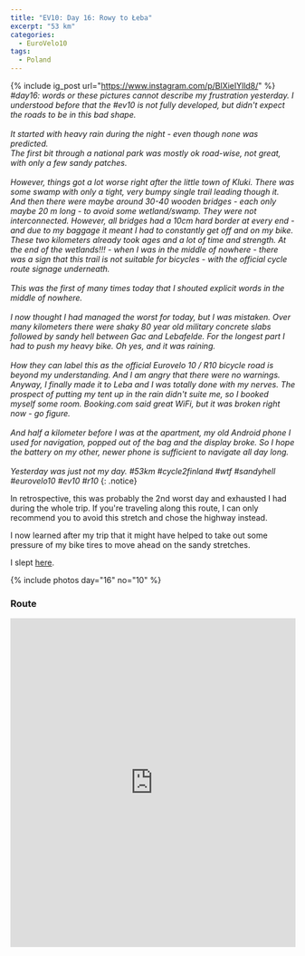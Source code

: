 ```yaml
---
title: "EV10: Day 16: Rowy to Łeba"
excerpt: "53 km"
categories:
  - EuroVelo10
tags:
  - Poland
---
```

{% include ig_post url="https://www.instagram.com/p/BlXieIYlld8/" %}
_#day16: words or these pictures cannot describe my frustration yesterday. I understood before that the #ev10 is not fully developed, but didn't expect the roads to be in this bad shape.
<br><br>
It started with heavy rain during the night - even though none was predicted.<br>
The first bit through a national park was mostly ok road-wise, not great, with only a few sandy patches.
<br><br>
However, things got a lot worse right after the little town of Kluki. There was some swamp with only a tight, very bumpy single trail leading though it. And then there were maybe around 30-40 wooden bridges - each only maybe 20 m long - to avoid some wetland/swamp. They were not interconnected. However, all bridges had a 10cm hard border at every end - and due to my baggage it meant I had to constantly get off and on my bike. These two kilometers already took ages and a lot of time and strength. At the end of the wetlands!!! - when I was in the middle of nowhere - there was a sign that this trail is not suitable for bicycles - with the official cycle route signage underneath.
<br><br>
This was the first of many times today that I shouted explicit words in the middle of nowhere.
<br><br>
I now thought I had managed the worst for today, but I was mistaken. Over many kilometers there were shaky 80 year old military concrete slabs followed by sandy hell between Gac and Lebafelde. For the longest part I had to push my heavy bike. Oh yes, and it was raining.
<br><br>
How they can label this as the official Eurovelo 10 / R10 bicycle road is beyond my understanding. And I am angry that there were no warnings.<br>
Anyway, I finally made it to Leba and I was totally done with my nerves. The prospect of putting my tent up in the rain didn't suite me, so I booked myself some room. Booking.com said great WiFi, but it was broken right now - go figure.
<br><br>
And half a kilometer before I was at the apartment, my old Android phone I used for navigation, popped out of the bag and the display broke. So I hope the battery on my other, newer phone is sufficient to navigate all day long.
<br><br>
Yesterday was just not my day. #53km #cycle2finland #wtf #sandyhell #eurovelo10 #ev10 #r10_
{: .notice}

In retrospective, this was probably the 2nd worst day and exhausted I had during the whole trip. If you're traveling along this route, I can only recommend you to avoid this stretch and chose the highway instead.

I now learned after my trip that it might have helped to take out some pressure of my bike tires to move ahead on the sandy stretches.

I slept [here](https://www.openstreetmap.org/way/351911112).

{% include photos day="16" no="10" %}

### Route

<iframe src="https://www.komoot.de/tour/39061402/embed?profile=1" width="100%" height="580" frameborder="0" scrolling="no"></iframe>